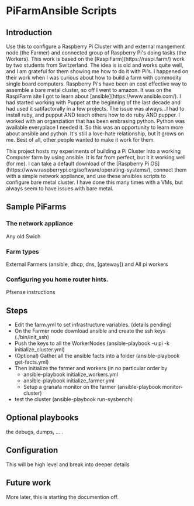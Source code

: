 <H1>PiFarmAnsible Scripts</H1>   

## Introduction

<p>Use this to configure a Raspberry Pi Cluster with and external mangement node (the Farmer) and connected group of Raspberry Pi's doing tasks (the Workers).
This work is based on the [RaspiFarm](https://raspi.farm/) work by two students from Switzerland.   The idea is is old and works quite
well, and I am grateful for them showing me how to do it with Pi's.   I happened on their work when I was curious about how to build a farm with commodity single board computers. Raspberry Pi's have been an cost effective way to assemble a bare metal cluster, so off I went to amazon. It was on the RaspiFarm site I got to learn about [ansible](https://www.ansible.com/).  I had started working with Puppet at the beginning of the last decade and had used it satifactorally in a few projects.  The issue was always...I had to install ruby, and pupput AND teach others how to do ruby AND pupper.   I worked with an organziation that has been embrasing python. Python was available everyplace I needed it. So this was an opportunity to learn more about ansible and python.  It's still a love-hate relationship, but it grows on me.  Best of all, other people wanted to make it work for them.</p>

<p>This project hosts my experiments of building a Pi Cluster into a working Computer farm by using ansible.  It is far from perfect, but it it working well (for me).  I can take a default download of the [Raspberry Pi OS](https://www.raspberrypi.org/software/operating-systems/), connect them with a simple network appliance, and use these ansibles scripts to configure bare metal cluster.  I have done this many times with a VMs, but always seem to have issues with bare metal.</p>

## Sample PiFarms

###  The network appliance

Any old Swich

###  Farm types

External Farmers (ansible, dhcp, dns, [gateway]) and  All pi workers


### Configuring you home router hints.

Pfsense instructions

## Steps
- Edit the farm.yml to set infrastructure variables. (details pending)
- On the Farmer node download ansible and create the ssh keys  (./bin/init_ssh)
- Push the keys to all the  WorkerNodes  (ansible-playbook -u pi -k initialize_cluster.yml)
- (Optional) Gather all the ansible facts into a folder (ansible-playbook get-facts.yml)
- Then initialize the farmer and workers (in no particular order by
  - ansible-playbook initialize_workers.yml
  - ansible-playbook initialize_farmer.yml
  - Setup a granafa monitor on the farmer (ansible-playbook monitor-cluster)
- test the cluster (ansible-playbook  run-sysbench)

## Optional playbooks

the debugs, dumps, ... .

## Configuration

This will be high level and break into deeper details

## Future work


More later, this is starting the documention off.
